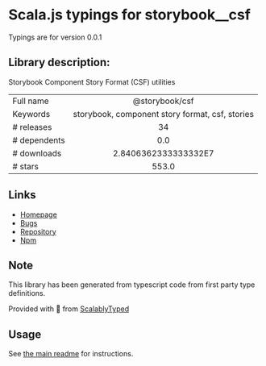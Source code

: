 
# Scala.js typings for storybook__csf

Typings are for version 0.0.1

## Library description:
Storybook Component Story Format (CSF) utilities

|                    |                 |
| ------------------ | :-------------: |
| Full name          | @storybook/csf |
| Keywords           | storybook, component story format, csf, stories |
| # releases         | 34 |
| # dependents       | 0.0 |
| # downloads        | 2.8406362333333332E7 |
| # stars            | 553.0 |

## Links
- [Homepage](https://github.com/storybookjs/csf)
- [Bugs](https://github.com/storybookjs/csf/issues)
- [Repository](https://github.com/storybookjs/csf)
- [Npm](https://www.npmjs.com/package/%40storybook%2Fcsf)
    


## Note
This library has been generated from typescript code from first party type definitions.

Provided with :purple_heart: from [ScalablyTyped](https://github.com/oyvindberg/ScalablyTyped)

## Usage
See [the main readme](../../readme.md) for instructions.


